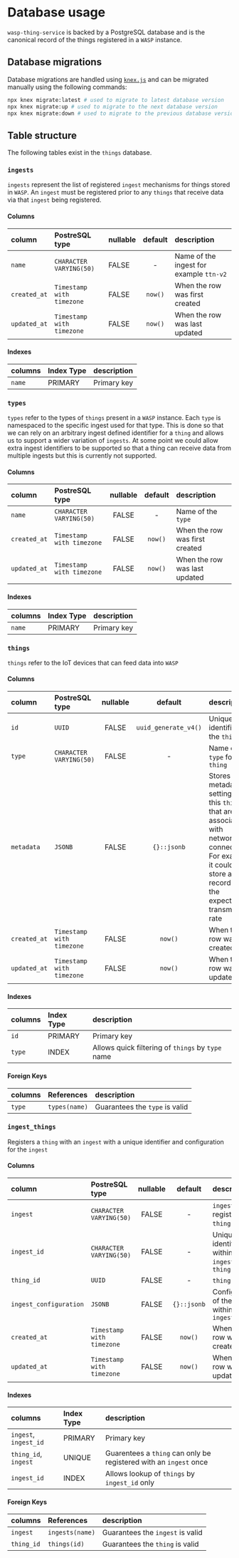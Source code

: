 # Database usage

`wasp-thing-service` is backed by a PostgreSQL database and is the canonical record of the things registered in a `WASP` instance.

## Database migrations

Database migrations are handled using [`knex.js`](https://knexjs.org/) and can be migrated manually using the following commands:

```sh
npx knex migrate:latest # used to migrate to latest database version
npx knex migrate:up # used to migrate to the next database version
npx knex migrate:down # used to migrate to the previous database version
```

## Table structure

The following tables exist in the `things` database.

### `ingests`

`ingests` represent the list of registered `ingest` mechanisms for things stored in `WASP`. An `ingest` must be registered prior to any `things` that receive data via that `ingest` being registered.

#### Columns

| column       | PostreSQL type            | nullable | default | description                             |
| :----------- | :------------------------ | :------- | :-----: | :-------------------------------------- |
| `name`       | `CHARACTER VARYING(50)`   | FALSE    |    -    | Name of the ingest for example `ttn-v2` |
| `created_at` | `Timestamp with timezone` | FALSE    | `now()` | When the row was first created          |
| `updated_at` | `Timestamp with timezone` | FALSE    | `now()` | When the row was last updated           |

#### Indexes

| columns | Index Type | description |
| :------ | :--------- | :---------- |
| `name`  | PRIMARY    | Primary key |

### `types`

`types` refer to the types of `things` present in a `WASP` instance. Each `type` is namespaced to the specific ingest used for that type. This is done so that we can rely on an arbitrary ingest defined identifier for a `thing` and allows us to support a wider variation of `ingests`. At some point we could allow extra ingest identifiers to be supported so that a thing can receive data from multiple ingests but this is currently not supported.

#### Columns

| column       | PostreSQL type            | nullable | default | description                    |
| :----------- | :------------------------ | :------: | :-----: | :----------------------------- |
| `name`       | `CHARACTER VARYING(50)`   |  FALSE   |    -    | Name of the `type`             |
| `created_at` | `Timestamp with timezone` |  FALSE   | `now()` | When the row was first created |
| `updated_at` | `Timestamp with timezone` |  FALSE   | `now()` | When the row was last updated  |

#### Indexes

| columns | Index Type | description |
| :------ | :--------- | :---------- |
| `name`  | PRIMARY    | Primary key |

### `things`

`things` refer to the IoT devices that can feed data into `WASP`

#### Columns

| column       | PostreSQL type            | nullable |       default        | description                                                                                                                                                           |
| :----------- | :------------------------ | :------: | :------------------: | :-------------------------------------------------------------------------------------------------------------------------------------------------------------------- |
| `id`         | `UUID`                    |  FALSE   | `uuid_generate_v4()` | Unique identifier for the `thing`                                                                                                                                     |
| `type`       | `CHARACTER VARYING(50)`   |  FALSE   |          -           | Name of the `type` for this `thing`                                                                                                                                   |
| `metadata`   | `JSONB`                   |  FALSE   |     `{}::jsonb`      | Stores metadata or settings for this `thing` that are not associated with network connectivity. For example it could store a record of the expected transmission rate |
| `created_at` | `Timestamp with timezone` |  FALSE   |       `now()`        | When the row was first created                                                                                                                                        |
| `updated_at` | `Timestamp with timezone` |  FALSE   |       `now()`        | When the row was last updated                                                                                                                                         |

#### Indexes

| columns | Index Type | description                                       |
| :------ | :--------- | :------------------------------------------------ |
| `id`    | PRIMARY    | Primary key                                       |
| `type`  | INDEX      | Allows quick filtering of `things` by `type` name |

#### Foreign Keys

| columns | References    | description                    |
| :------ | :------------ | :----------------------------- |
| `type`  | `types(name)` | Guarantees the `type` is valid |

### `ingest_things`

Registers a `thing` with an `ingest` with a unique identifier and configuration for the `ingest`

#### Columns

| column                 | PostreSQL type            | nullable |   default   | description                                           |
| :--------------------- | :------------------------ | :------: | :---------: | :---------------------------------------------------- |
| `ingest`               | `CHARACTER VARYING(50)`   |  FALSE   |      -      | `ingest` to register the `thing` with                 |
| `ingest_id`            | `CHARACTER VARYING(50)`   |  FALSE   |      -      | Unique identifier within the `ingest` for the `thing` |
| `thing_id`             | `UUID`                    |  FALSE   |      -      | `thing` id                                            |
| `ingest_configuration` | `JSONB`                   |  FALSE   | `{}::jsonb` | Configuration of the `thing` within the `ingest`      |
| `created_at`           | `Timestamp with timezone` |  FALSE   |   `now()`   | When the row was first created                        |
| `updated_at`           | `Timestamp with timezone` |  FALSE   |   `now()`   | When the row was last updated                         |

#### Indexes

| columns               | Index Type | description                                                       |
| :-------------------- | :--------- | :---------------------------------------------------------------- |
| `ingest`, `ingest_id` | PRIMARY    | Primary key                                                       |
| `thing_id`, `ingest`  | UNIQUE     | Guarentees a `thing` can only be registered with an `ingest` once |
| `ingest_id`           | INDEX      | Allows lookup of `things` by `ingest_id` only                     |

#### Foreign Keys

| columns    | References      | description                      |
| :--------- | :-------------- | :------------------------------- |
| `ingest`   | `ingests(name)` | Guarantees the `ingest` is valid |
| `thing_id` | `things(id)`    | Guarantees the `thing` is valid  |

